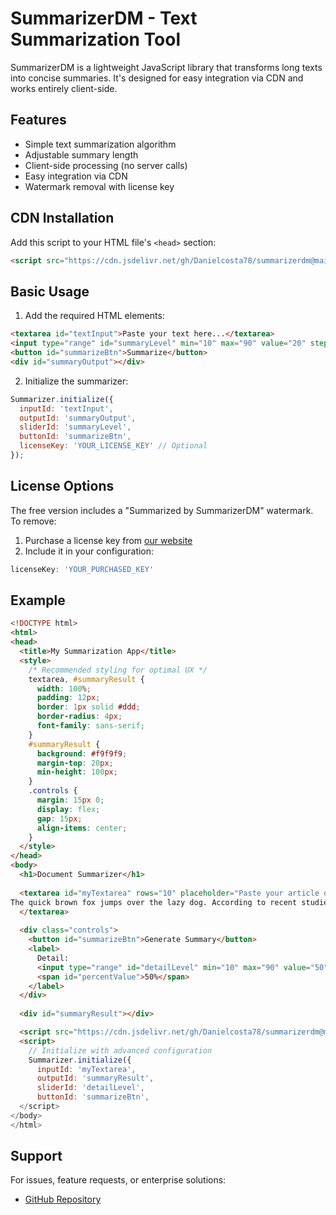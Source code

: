 # SummarizerDM - Text Summarization Tool

SummarizerDM is a lightweight JavaScript library that transforms long texts into concise summaries. It's designed for easy integration via CDN and works entirely client-side.

## Features

- Simple text summarization algorithm
- Adjustable summary length
- Client-side processing (no server calls)
- Easy integration via CDN
- Watermark removal with license key

## CDN Installation

Add this script to your HTML file's `<head>` section:

```html
<script src="https://cdn.jsdelivr.net/gh/Danielcosta78/summarizerdm@main/cdn/summarizerdm.js"></script>
```

## Basic Usage

1. Add the required HTML elements:
```html
<textarea id="textInput">Paste your text here...</textarea>
<input type="range" id="summaryLevel" min="10" max="90" value="20" step="10">
<button id="summarizeBtn">Summarize</button>
<div id="summaryOutput"></div>
```

2. Initialize the summarizer:
```javascript
Summarizer.initialize({
  inputId: 'textInput',
  outputId: 'summaryOutput',
  sliderId: 'summaryLevel',
  buttonId: 'summarizeBtn',
  licenseKey: 'YOUR_LICENSE_KEY' // Optional
});
```

## License Options

The free version includes a "Summarized by SummarizerDM" watermark. To remove:

1. Purchase a license key from [our website](#)
2. Include it in your configuration:
```javascript
licenseKey: 'YOUR_PURCHASED_KEY'
```

## Example

```html
<!DOCTYPE html>
<html>
<head>
  <title>My Summarization App</title>
  <style>
    /* Recommended styling for optimal UX */
    textarea, #summaryResult {
      width: 100%;
      padding: 12px;
      border: 1px solid #ddd;
      border-radius: 4px;
      font-family: sans-serif;
    }
    #summaryResult {
      background: #f9f9f9;
      margin-top: 20px;
      min-height: 100px;
    }
    .controls {
      margin: 15px 0;
      display: flex;
      gap: 15px;
      align-items: center;
    }
  </style>
</head>
<body>
  <h1>Document Summarizer</h1>
  
  <textarea id="myTextarea" rows="10" placeholder="Paste your article or document here...">
The quick brown fox jumps over the lazy dog. According to recent studies, foxes demonstrate remarkable adaptability in urban environments. Canine behavior experts note dogs often underestimate fox intelligence. This dynamic illustrates classic predator-prey relationships in modern ecosystems.
  </textarea>
  
  <div class="controls">
    <button id="summarizeBtn">Generate Summary</button>
    <label>
      Detail: 
      <input type="range" id="detailLevel" min="10" max="90" value="50">
      <span id="percentValue">50%</span>
    </label>
  </div>
  
  <div id="summaryResult"></div>

  <script src="https://cdn.jsdelivr.net/gh/Danielcosta78/summarizerdm@main/cdn/summarizerdm.min.js"></script>
  <script>
    // Initialize with advanced configuration
    Summarizer.initialize({
      inputId: 'myTextarea',
      outputId: 'summaryResult',
      sliderId: 'detailLevel',
      buttonId: 'summarizeBtn',
  </script>
</body>
</html>
```

## Support

For issues, feature requests, or enterprise solutions:
- [GitHub Repository](https://github.com/Danielcosta78/summarizerdm)
